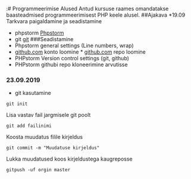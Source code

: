 :# Programmeerimise Alused
Antud kursuse raames omandatakse baasteadmised programmeerimisest PHP keele alusel.
##Ajakava
*19.09 Tarkvara paigaldamine ja seadistamine
 * phpstorm [Phpstorm](https://www.jetbrains.com/phpstorm/download/download-thanks.html)
  * git  [git](https://github.com/)
  ###Seadistamine
  * Phpstorm general settings (Line numbers, wrap)
  *  [github.com](github.com) konto loomine
    *  [github.com](github.com) repo loomine
  * PHPstorm Version control settings (git, github)
  * PHPstorm githubi repo kloneerimine arvutisse
  ### 23.09.2019
  * git kasutamine
  ````
  git init
````
Lisa vastav fail jargmisele git poolt
```
git add failinimi
```
Koosta muudatus filile kirjeldus
```
git commit -m "Muudatuse kirjeldus"
```
Lukka muudatused koos kirjeldustega kaugreposse
```
gitpush -uf orgin master
```